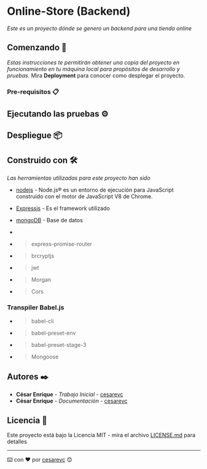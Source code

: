 # Online-Store (Backend) 
_Este es un proyecto dónde se genero un backend para una tienda online_

## Comenzando 🚀
_Estas instrucciones te permitirán obtener una copia del proyecto en funcionamiento en tu máquina local para propósitos de desarrollo y pruebas._
Mira **Deployment** para conocer como desplegar el proyecto.

### Pre-requisitos 📋

## Ejecutando las pruebas ⚙️

## Despliegue 📦

## Construido con 🛠️
_Las herramientas utilizadas para este proyecto han sido_

* [nodejs](https://nodejs.org/es/) - Node.js® es un entorno de ejecución para JavaScript construido con el motor de JavaScript V8 de Chrome.
* [Expressjs](https://expressjs.com/es/) - Es el framework utilizado
* [mongoDB](https://www.mongodb.com/es) - Base de datos
* 

* > express-promise-router
* > brcryptjs
* > jwt
* > Morgan
* > Cors
### Transpiler Babel.js
* > babel-cli
* > babel-preset-env
* > babel-preset-stage-3
* >Mongoose










## Autores ✒️

* **César Enrique** - *Trabajo Inicial* - [cesarevc](https://github.com/cesarevc)
* **César Enrique** - *Documentación* - [cesarevc](https://github.com/cesarevc)

## Licencia 📄

Este proyecto está bajo la Licencia MIT - mira el archivo [LICENSE.md](LICENSE.md) para detalles



---
⌨️ con ❤️ por [cesarevc](https://github.com/cesarevc) 😊